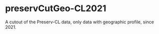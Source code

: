 # preservCutGeo-CL2021
 A cutout of the Preserv-CL data, only data with geographic profile, since 2021. 
